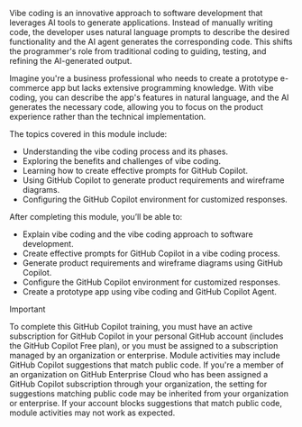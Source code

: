 Vibe coding is an innovative approach to software development that leverages AI tools to generate applications. Instead of manually writing code, the developer uses natural language prompts to describe the desired functionality and the AI agent generates the corresponding code. This shifts the programmer's role from traditional coding to guiding, testing, and refining the AI-generated output.

Imagine you're a business professional who needs to create a prototype e-commerce app but lacks extensive programming knowledge. With vibe coding, you can describe the app's features in natural language, and the AI generates the necessary code, allowing you to focus on the product experience rather than the technical implementation.

The topics covered in this module include:

- Understanding the vibe coding process and its phases.
- Exploring the benefits and challenges of vibe coding.
- Learning how to create effective prompts for GitHub Copilot.
- Using GitHub Copilot to generate product requirements and wireframe diagrams.
- Configuring the GitHub Copilot environment for customized responses.

After completing this module, you’ll be able to:

- Explain vibe coding and the vibe coding approach to software development.
- Create effective prompts for GitHub Copilot in a vibe coding process.
- Generate product requirements and wireframe diagrams using GitHub Copilot.
- Configure the GitHub Copilot environment for customized responses.
- Create a prototype app using vibe coding and GitHub Copilot Agent.

> [!IMPORTANT]
> To complete this GitHub Copilot training, you must have an active subscription for GitHub Copilot in your personal GitHub account (includes the GitHub Copilot Free plan), or you must be assigned to a subscription managed by an organization or enterprise. Module activities may include GitHub Copilot suggestions that match public code. If you're a member of an organization on GitHub Enterprise Cloud who has been assigned a GitHub Copilot subscription through your organization, the setting for suggestions matching public code may be inherited from your organization or enterprise. If your account blocks suggestions that match public code, module activities may not work as expected.
